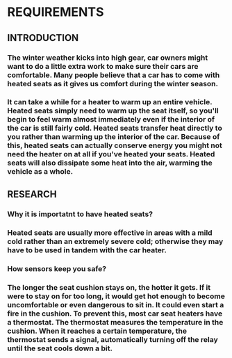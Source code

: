 # REQUIREMENTS

## INTRODUCTION

###  The winter weather kicks into high gear, car owners might want to do a little extra work to make sure their cars are comfortable. Many people believe that a car has to come with heated seats as it gives us comfort during the winter season.

### It can take a while for a heater to warm up an entire vehicle. Heated seats simply need to warm up the seat itself, so you'll begin to feel warm almost immediately even if the interior of the car is still fairly cold. Heated seats transfer heat directly to you rather than warming up the interior of the car. Because of this, heated seats can actually conserve energy you might not need the heater on at all if you've heated your seats. Heated seats will also dissipate some heat into the air, warming the vehicle as a whole. 

## RESEARCH
### Why it is importatnt to have heated seats?
### Heated seats are usually more effective in areas with a mild cold rather than an extremely severe cold; otherwise they may have to be used in tandem with the car heater.



### How sensors keep you safe?
### The longer the seat cushion stays on, the hotter it gets. If it were to stay on for too long, it would get hot enough to become uncomfortable or even dangerous to sit in. It could even start a fire in the cushion. To prevent this, most car seat heaters have a thermostat. The thermostat measures the temperature in the cushion. When it reaches a certain temperature, the thermostat sends a signal, automatically turning off the relay until the seat cools down a bit.
